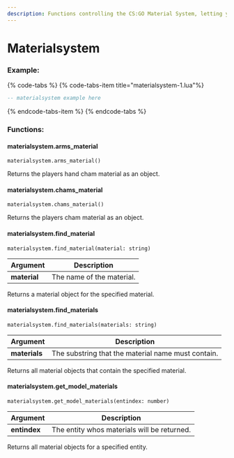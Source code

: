 ```yaml
---
description: Functions controlling the CS:GO Material System, letting you modulate, swap, remove materials and set their shader params / material vars
---
```


# Materialsystem

### Example:

{% code-tabs %}
{% code-tabs-item  title="materialsystem-1.lua"%}
```lua
-- materialsystem example here
```

{% endcode-tabs-item %}
{% endcode-tabs %}

### Functions:
#### materialsystem.arms_material

`materialsystem.arms_material()`

Returns the players hand cham material as an object.


#### materialsystem.chams_material

`materialsystem.chams_material()`

Returns the players cham material as an object.


#### materialsystem.find_material

`materialsystem.find_material(material: string)`

Argument | Description
-------- | -----------
  **material** | The name of the material.

Returns a material object for the specified material.


#### materialsystem.find_materials

`materialsystem.find_materials(materials: string)`

Argument | Description
-------- | -----------
  **materials** | The substring that the material name must contain.

Returns all material objects that contain the specified material.


#### materialsystem.get_model_materials

`materialsystem.get_model_materials(entindex: number)`

Argument | Description
-------- | -----------
  **entindex** | The entity whos materials will be returned.

Returns all material objects for a specified entity.

